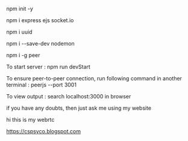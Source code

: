 npm init -y

npm i express ejs socket.io

npm i uuid

npm i --save-dev nodemon

npm i -g peer

To start server :
	npm run devStart

To ensure peer-to-peer connection, run following command in another terminal :
	peerjs --port 3001

To view output :
	search localhost:3000 in browser

if you have any doubts, then just ask me using my website 

hi this is my webrtc

https://cspsyco.blogspot.com

